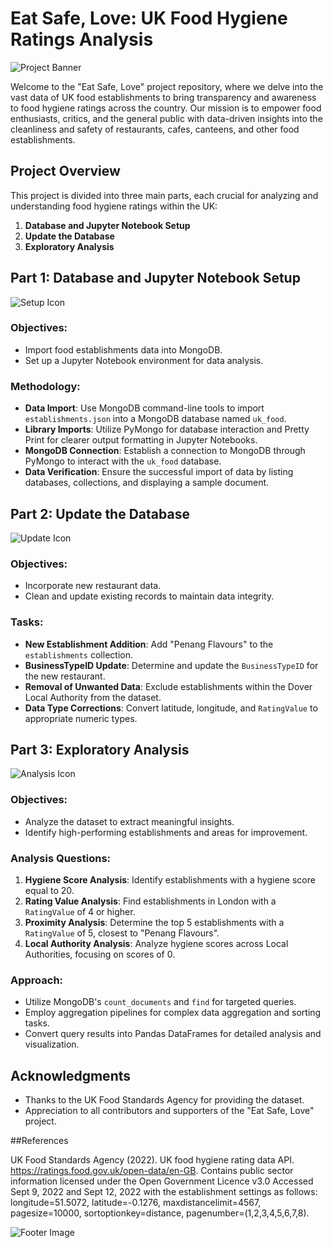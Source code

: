 # Eat Safe, Love: UK Food Hygiene Ratings Analysis

![Project Banner](https://github.githubassets.com/images/icons/emoji/unicode/1f343.png) <!-- Leaf icon for nature/health -->

Welcome to the "Eat Safe, Love" project repository, where we delve into the vast data of UK food establishments to bring transparency and awareness to food hygiene ratings across the country. Our mission is to empower food enthusiasts, critics, and the general public with data-driven insights into the cleanliness and safety of restaurants, cafes, canteens, and other food establishments.

## Project Overview

This project is divided into three main parts, each crucial for analyzing and understanding food hygiene ratings within the UK:

1. **Database and Jupyter Notebook Setup**
2. **Update the Database**
3. **Exploratory Analysis**

## Part 1: Database and Jupyter Notebook Setup

![Setup Icon](https://github.githubassets.com/images/icons/emoji/unicode/2699.png)

### Objectives:
- Import food establishments data into MongoDB.
- Set up a Jupyter Notebook environment for data analysis.

### Methodology:
- **Data Import**: Use MongoDB command-line tools to import `establishments.json` into a MongoDB database named `uk_food`.
- **Library Imports**: Utilize PyMongo for database interaction and Pretty Print for clearer output formatting in Jupyter Notebooks.
- **MongoDB Connection**: Establish a connection to MongoDB through PyMongo to interact with the `uk_food` database.
- **Data Verification**: Ensure the successful import of data by listing databases, collections, and displaying a sample document.

## Part 2: Update the Database

![Update Icon](https://github.githubassets.com/images/icons/emoji/unicode/1f504.png)

### Objectives:
- Incorporate new restaurant data.
- Clean and update existing records to maintain data integrity.

### Tasks:
- **New Establishment Addition**: Add "Penang Flavours" to the `establishments` collection.
- **BusinessTypeID Update**: Determine and update the `BusinessTypeID` for the new restaurant.
- **Removal of Unwanted Data**: Exclude establishments within the Dover Local Authority from the dataset.
- **Data Type Corrections**: Convert latitude, longitude, and `RatingValue` to appropriate numeric types.

## Part 3: Exploratory Analysis

![Analysis Icon](https://github.githubassets.com/images/icons/emoji/unicode/1f50e.png)

### Objectives:
- Analyze the dataset to extract meaningful insights.
- Identify high-performing establishments and areas for improvement.

### Analysis Questions:
1. **Hygiene Score Analysis**: Identify establishments with a hygiene score equal to 20.
2. **Rating Value Analysis**: Find establishments in London with a `RatingValue` of 4 or higher.
3. **Proximity Analysis**: Determine the top 5 establishments with a `RatingValue` of 5, closest to "Penang Flavours".
4. **Local Authority Analysis**: Analyze hygiene scores across Local Authorities, focusing on scores of 0.

### Approach:
- Utilize MongoDB's `count_documents` and `find` for targeted queries.
- Employ aggregation pipelines for complex data aggregation and sorting tasks.
- Convert query results into Pandas DataFrames for detailed analysis and visualization.

## Acknowledgments

- Thanks to the UK Food Standards Agency for providing the dataset.
- Appreciation to all contributors and supporters of the "Eat Safe, Love" project.

##References

UK Food Standards Agency (2022). UK food hygiene rating data API. https://ratings.food.gov.uk/open-data/en-GB. Contains public sector information licensed under the Open Government Licence v3.0
Accessed Sept 9, 2022 and Sept 12, 2022 with the establishment settings as follows: longitude=51.5072, latitude=-0.1276, maxdistancelimit=4567, pagesize=10000, sortoptionkey=distance, pagenumber=(1,2,3,4,5,6,7,8).

![Footer Image](https://github.githubassets.com/images/icons/emoji/unicode/1f37d.png) <!-- Fork and knife with plate icon for food -->
